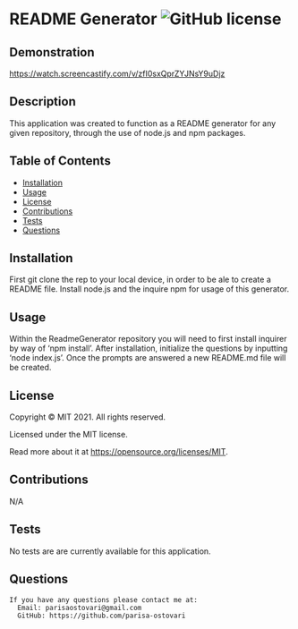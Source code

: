# README Generator ![GitHub license](https://img.shields.io/badge/license-MIT-blue.svg)

  ## Demonstration
  https://watch.screencastify.com/v/zfI0sxQprZYJNsY9uDjz

  ## Description
  This application was created to function as a README generator for any given repository, through the use of node.js and npm packages. 

  ## Table of Contents
  - [Installation](#installation)
  - [Usage](#usage)
  - [License](#license)
  - [Contributions](#contributions)
  - [Tests](#tests)
  - [Questions](#questions)

  ## Installation 
  First git clone the rep to your local device, in order to be ale to create a README file. Install node.js and the inquire npm for usage of this generator.

  ## Usage
  Within the ReadmeGenerator repository you will need to first install inquirer by way of ‘npm install’. After installation, initialize the questions by inputting ‘node index.js’. Once the prompts are answered a new README.md file will be created.

  ## License
  Copyright © MIT 2021. All rights reserved.

  Licensed under the MIT license.

  Read more about it at https://opensource.org/licenses/MIT.

  ## Contributions
  N/A

  ## Tests
  No tests are are currently available for this application. 

  ## Questions

    If you have any questions please contact me at:
      Email: parisaostovari@gmail.com
      GitHub: https://github.com/parisa-ostovari
